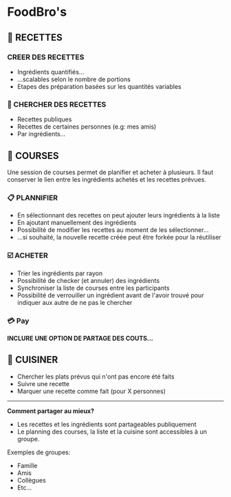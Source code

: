 # FoodBro's

## :bento: RECETTES

### CREER DES RECETTES

- Ingrédients quantifiés...
- ...scalables selon le nombre de portions 
- Etapes des préparation basées sur les quantités variables

### :book: CHERCHER DES RECETTES

- Recettes publiques
- Recettes de certaines personnes (e.g: mes amis)
- Par ingrédients...

## :shopping_cart: COURSES

Une session de courses permet de planifier et acheter à plusieurs. 
Il faut conserver le lien entre les ingrédients achetés et les recettes prévues.

### :clipboard: PLANNIFIER

- En sélectionnant des recettes on peut ajouter leurs ingrédients à la liste
- En ajoutant manuellement des ingrédients
- Possibilité de modifier les recettes au moment de les sélectionner...
- ...si souhaité, la nouvelle recette créée peut être forkée pour la réutiliser

### :ballot_box_with_check: ACHETER

- Trier les ingrédients par rayon
- Possibilité de checker (et annuler) des ingrédients
- Synchroniser la liste de courses entre les participants
- Possibilité de verrouiller un ingrédient avant de l'avoir trouvé pour indiquer aux autre de ne pas le chercher

### :credit_card: Pay

**INCLURE UNE OPTION DE PARTAGE DES COUTS...**

## :hocho: CUISINER

- Chercher les plats prévus qui n'ont pas encore été faits
- Suivre une recette
- Marquer une recette comme fait (pour X personnes)

-----------------------------------------------------------

**Comment partager au mieux?**

- Les recettes et les ingrédients sont partageables publiquement
- Le planning des courses, la liste et la cuisine sont accessibles à un groupe.

Exemples de groupes:

- Famille
- Amis
- Collègues
- Etc...
